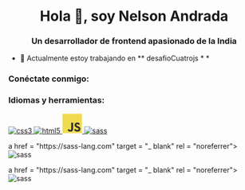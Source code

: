 <h1 align = "center"> Hola 👋, soy Nelson Andrada </h1>
<h3 align = "center"> Un desarrollador de frontend apasionado de la India </h3>

- 🔭 Actualmente estoy trabajando en ** desafioCuatrojs * *

<h3 align = "left"> Conéctate conmigo: </h3>
<p align = "left">
</p>

<h3 align = "left"> Idiomas y herramientas: </h3>
<p align = "left"> <a href="https://www.w3schools.com/css/" target="_blank" rel="noreferrer"> <img src = "https: //raw.githubusercontent. com / devicons / devicon / master / icons / css3 / css3-original-wordmark.svg "alt =" css3 "width =" 40 "height =" 40 "/> </a> <a href =" https: // www.w3.org/html/ "target =" _ blank "rel =" noreferrer "> <img src =" https://raw.githubusercontent.com/devicons/devicon/master/icons/html5/html5-original-wordmark .svg "alt =" html5 "width =" 40 "height =" 40 "/> </a> <a href =" https://developer.mozilla.org/en-US/docs/Web/JavaScript "objetivo = "_ en blanco" rel = "noreferrer "> <img src =" https://raw.githubusercontent.com/devicons/devicon/master/icons/javascript/javascript-original.svg "alt =" javascript "width =" 40 "height =" 40 "/ > </a> <a href="https://sass-lang.com" target="_blank" rel="noreferrer"> <img src = "https://raw.githubusercontent.com/devicons/devicon/ master / icons / sass / sass-original.svg "alt =" sass "width =" 40 "height =" 40 "/> </a> </p>a href = "https://sass-lang.com" target = "_ blank" rel = "noreferrer"> <img src = "https://raw.githubusercontent.com/devicons/devicon/master/icons/sass/ sass-original.svg "alt =" sass "width =" 40 "height =" 40 "/> </a> </p>a href = "https://sass-lang.com" target = "_ blank" rel = "noreferrer"> <img src = "https://raw.githubusercontent.com/devicons/devicon/master/icons/sass/ sass-original.svg "alt =" sass "width =" 40 "height =" 40 "/> </a> </p>
